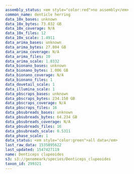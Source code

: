 ```yaml
---
assembly_status: <em style="color:red">no assembly</em>
common_name: denticle herring
data_10x_bases: unknown
data_10x_bytes: 73.032 GB
data_10x_coverage: N/A
data_10x_files: 12
data_10x_scale: 1.4911
data_arima_bases: unknown
data_arima_bytes: 27.804 GB
data_arima_coverage: N/A
data_arima_files: 10
data_arima_scale: 1.8332
data_bionano_bases: unknown
data_bionano_bytes: 1.006 GB
data_bionano_coverage: N/A
data_bionano_files: 1
data_dovetail_scale: 1
data_illumina_scale: 1
data_pbscraps_bases: unknown
data_pbscraps_bytes: 234.150 GB
data_pbscraps_coverage: N/A
data_pbscraps_files: 16
data_pbsubreads_bases: unknown
data_pbsubreads_bytes: 64.234 GB
data_pbsubreads_coverage: N/A
data_pbsubreads_files: 16
data_pbsubreads_scale: 0.5311
data_phase_scale: 1
data_status: <em style="color:green">all data</em>
last_raw_data: 1535895622
last_updated: 1547427119
name: Denticeps clupeoides
s3: s3://genomeark/species/Denticeps_clupeoides
taxon_id: 299321
---
```

